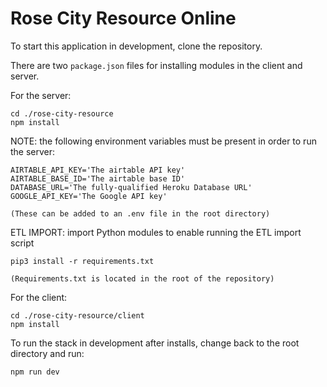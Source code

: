 # Rose City Resource Online

To start this application in development, clone the repository.

There are two `package.json` files for installing modules in the client and server.

For the server:

```
cd ./rose-city-resource
npm install
```

NOTE: the following environment variables must be present in order to run the server:

```
AIRTABLE_API_KEY='The airtable API key'
AIRTABLE_BASE_ID='The airtable base ID'
DATABASE_URL='The fully-qualified Heroku Database URL'
GOOGLE_API_KEY='The Google API key'

(These can be added to an .env file in the root directory)
```

ETL IMPORT: import Python modules to enable running the ETL import script

```
pip3 install -r requirements.txt

(Requirements.txt is located in the root of the repository)
```

For the client:

```
cd ./rose-city-resource/client
npm install
```

To run the stack in development after installs, change back to the root directory and run:

```
npm run dev
```
